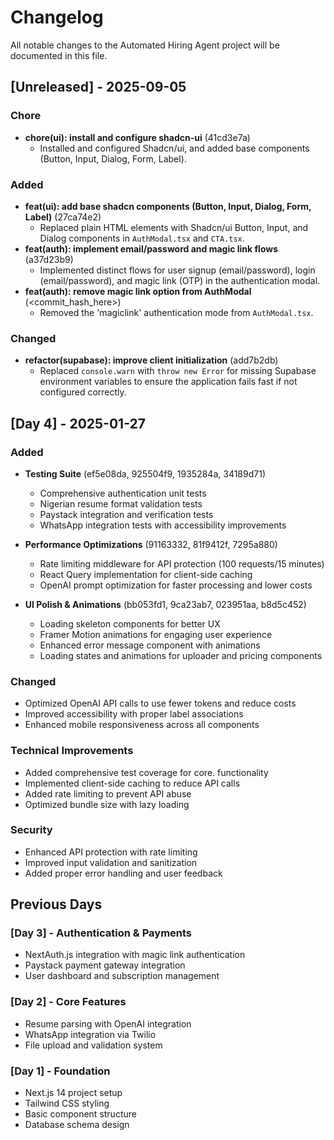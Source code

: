 # Changelog

All notable changes to the Automated Hiring Agent project will be documented in this file.

## [Unreleased] - 2025-09-05

### Chore
- **chore(ui): install and configure shadcn-ui** (41cd3e7a)
  - Installed and configured Shadcn/ui, and added base components (Button, Input, Dialog, Form, Label).

### Added
- **feat(ui): add base shadcn components (Button, Input, Dialog, Form, Label)** (27ca74e2)
  - Replaced plain HTML elements with Shadcn/ui Button, Input, and Dialog components in `AuthModal.tsx` and `CTA.tsx`.
- **feat(auth): implement email/password and magic link flows** (a37d23b9)
  - Implemented distinct flows for user signup (email/password), login (email/password), and magic link (OTP) in the authentication modal.
- **feat(auth): remove magic link option from AuthModal** (<commit_hash_here>)
  - Removed the 'magiclink' authentication mode from `AuthModal.tsx`.

### Changed
- **refactor(supabase): improve client initialization** (add7b2db)
  - Replaced `console.warn` with `throw new Error` for missing Supabase environment variables to ensure the application fails fast if not configured correctly.

## [Day 4] - 2025-01-27

### Added
- **Testing Suite** (ef5e08da, 925504f9, 1935284a, 34189d71)
  - Comprehensive authentication unit tests
  - Nigerian resume format validation tests
  - Paystack integration and verification tests
  - WhatsApp integration tests with accessibility improvements

- **Performance Optimizations** (91163332, 81f9412f, 7295a880)
  - Rate limiting middleware for API protection (100 requests/15 minutes)
  - React Query implementation for client-side caching
  - OpenAI prompt optimization for faster processing and lower costs

- **UI Polish & Animations** (bb053fd1, 9ca23ab7, 023951aa, b8d5c452)
  - Loading skeleton components for better UX
  - Framer Motion animations for engaging user experience
  - Enhanced error message component with animations
  - Loading states and animations for uploader and pricing components

### Changed
- Optimized OpenAI API calls to use fewer tokens and reduce costs
- Improved accessibility with proper label associations
- Enhanced mobile responsiveness across all components

### Technical Improvements
- Added comprehensive test coverage for core. functionality
- Implemented client-side caching to reduce API calls
- Added rate limiting to prevent API abuse
- Optimized bundle size with lazy loading

### Security
- Enhanced API protection with rate limiting
- Improved input validation and sanitization
- Added proper error handling and user feedback

## Previous Days

### [Day 3] - Authentication & Payments
- NextAuth.js integration with magic link authentication
- Paystack payment gateway integration
- User dashboard and subscription management

### [Day 2] - Core Features
- Resume parsing with OpenAI integration
- WhatsApp integration via Twilio
- File upload and validation system

### [Day 1] - Foundation
- Next.js 14 project setup
- Tailwind CSS styling
- Basic component structure
- Database schema design